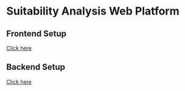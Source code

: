 # Suitability Analysis Web Platform

## Frontend Setup
[Click here](sawp-frontend/README.md)

## Backend Setup
[Click here](sawp-backend/README.md)


